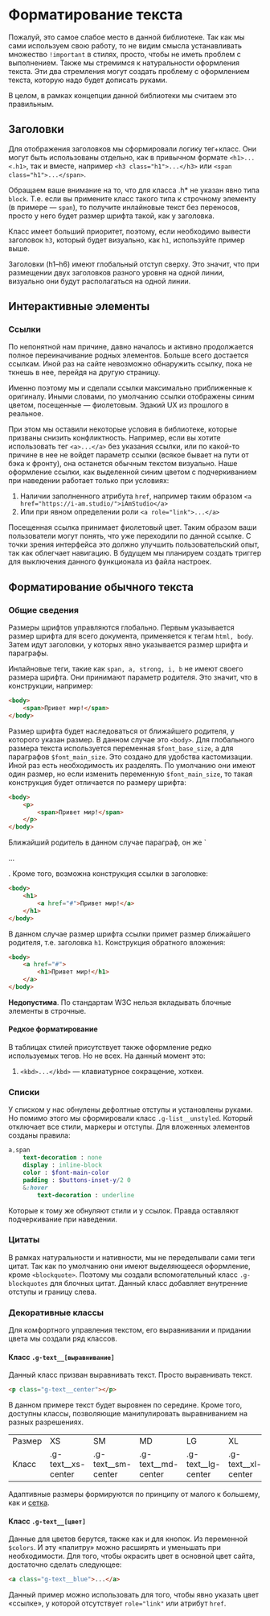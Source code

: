 # Форматирование текста

Пожалуй, это самое слабое место в данной библиотеке. Так как мы сами используем свою работу, то не видим смысла устанавливать множество `!important` в стилях, просто, чтобы не иметь проблем с выполнением. Также мы стремимся к натуральности оформления текста. Эти два стремления могут создать проблему с оформлением текста, которую надо будет дописать руками.

В целом, в рамках концепции данной библиотеки мы считаем это правильным.

## Заголовки

Для отображения заголовков мы сформировали логику тег+класс. Они могут быть использованы отдельно, как в привычном формате `<h1>...<.h1>`, так и вместе, например `<h3 class="h1">...</h3>` или `<span class="h1">...</span>`.

Обращаем ваше внимание на то, что для класса .h* не указан явно типа `block`. Т.е. если вы примените класс такого типа к строчному элементу (в примере — `span`), то получите инлайновые текст без переносов, просто у него будет размер шрифта такой, как у заголовка.

Класс имеет больший приоритет, поэтому, если необходимо вывести заголовок `h3`, который будет визуально, как `h1`, используйте пример выше.

Заголовки (h1–h6) имеют глобальный отступ сверху. Это значит, что при размещении двух заголовков разного уровня на одной линии, визуально они будут располагаться на одной линии.

## Интерактивные элементы
### Ссылки

По непонятной нам причине, давно началось и активно продолжается полное переиначивание родных элементов. Больше всего достается ссылкам. Иной раз на сайте невозможно обнаружить ссылку, пока не ткнешь в нее, перейдя на другую страницу.

Именно поэтому мы и сделали ссылки максимально приближенные к оригиналу. Иными словами, по умолчанию ссылки отображены синим цветом, посещенные — фиолетовым. Эдакий UX из прошлого в реальное.

При этом мы оставили некоторые условия в библиотеке, которые призваны снизить конфликтность. Например, если вы хотите использовать тег `<a>...</a>` без указания ссылки, или по какой-то причине в нее не войдет параметр ссылки (всякое бывает на пути от бэка к фронту), она останется обычным текстом визуально. Наше оформление ссылки, как выделенной синим цветом с подчеркиванием при наведении работает только при условиях:
1. Наличии заполненного атрибута `href`, например таким образом `<a href="https://i-am.studio/">iAmStudio</a>`
1. Или при явном определении роли `<a role="link">...</a>`

Посещенная ссылка принимает фиолетовый цвет. Таким образом ваши пользователи могут понять, что уже переходили по данной ссылке. С точки зрения интерфейса это должно улучшить пользовательский опыт, так как облегчает навигацию. В будущем мы планируем создать триггер для выключения данного функционала из файла настроек.

## Форматирование обычного текста
### Общие сведения

Размеры шрифтов управляются глобально. Первым указывается размер шрифта для всего документа, применяется к тегам `html, body`. Затем идут заголовки, у которых явно указывается размер шрифта и параграфы.

Инлайновые теги, такие как `span, a, strong, i, b` не имеют своего размера шрифта. Они принимают параметр родителя. Это значит, что в конструкции, например:
```html
<body>
    <span>Привет мир!</span>
</body>
``` 
Размер шрифта будет наследоваться от ближайшего родителя, у которого указан размер. В данном случае это `<body>`. 
Для глобального размера текста используется переменная `$font_base_size`, а для параграфов `$font_main_size`. Это создано для удобства кастомизации. Иной раз есть необходимость их разделять. По умолчанию они имеют один размер, но если изменить переменную `$font_main_size`, то такая конструкция будет отличается по размеру шрифта:
```html
<body>
    <p>
        <span>Привет мир!</span>
    </p>
</body>
```
Ближайший родитель в данном случае параграф, он же `<p>...</p>. Кроме того, возможна конструкция ссылки в заголовке:
```html
<body>
    <h1>
        <a href="#">Привет мир!</a>
    </h1>
</body>
```
В данном случае размер шрифта ссылки примет размер ближайшего родителя, т.е. заголовка `h1`. Конструкция обратного вложения:
```html
<body>
    <a href="#">
        <h1>Привет мир!</h1>
    </a>
</body>
```
**Недопустима**. По стандартам W3C нельзя вкладывать блочные элементы в строчные.

#### Редкое форматирование
В таблицах стилей присутствует также оформление редко используемых тегов. Но не всех. На данный момент это:
1. `<kbd>...</kbd>` — клавиатурное сокращение, хоткеи.

### Списки
У списком у нас обнулены дефолтные отступы и установлены руками. Но помимо этого мы сформировали класс `.g-list__unstyled`. Который отключает все стили, маркеры и отступы. Для вложенных элементов созданы правила:
```sass
a,span
	text-decoration : none
	display : inline-block
	color : $font-main-color
	padding : $buttons-inset-y/2 0
	&:hover
		text-decoration : underline
```
Которые к тому же обнуляют стили и у ссылок. Правда оставляют подчеркивание при наведении.

### Цитаты
В рамках натуральности и нативности, мы не переделывали сами теги цитат. Так как по умолчанию они имеют выделяющееся оформление, кроме `<blockquote>`. Поэтому мы создали вспомогательный класс `.g-blockquotes` для блочных цитат. Данный класс добавляет внутренние отступы и границу слева.

### Декоративные классы
Для комфортного управления текстом, его выравнивании и придании цвета мы создали ряд классов.
#### Класс `.g-text__[выравнивание]`
Данный класс призван выравнивать текст. Просто выравнивать текст.
```html
<p class="g-text__center"></p>
```
В данном примере текст будет выровнен по середине. Кроме того, доступны классы, позволяющие манипулировать выравниванием на разных разрешениях.
<table>
	<tr>
		<td>Размер</td>
		<td>XS</td>
		<td>SM</td>
		<td>MD</td>
		<td>LG</td>
		<td>XL</td>
	</tr>
	<tr>
		<td>Класс</td>
		<td>.g-text__xs-center</td>
		<td>.g-text__sm-center</td>
		<td>.g-text__md-center</td>
		<td>.g-text__lg-center</td>
		<td>.g-text__xl-center</td>
	</tr>
</table>

Адаптивные размеры формируются по принципу от малого к большему, как и [сетка][grid_resp].

#### Класс `.g-text__[цвет]`
Данные для цветов берутся, также как и для кнопок. Из переменной `$colors`. И эту «палитру» можно расширять и уменьшать при необходимости.
Для того, чтобы окрасить цвет в основной цвет сайта, достаточно сделать следующее:
```html
<a class="g-text__blue">...</a>
```
Данный пример можно использовать для того, чтобы явно указать цвет «ссылке», у которой отсутствует `role="link"` или атрибут `href`.

[grid_resp]: https://github.com/devamstudio/fa-kit/wiki/02.-Grid#%D0%A1%D0%B5%D1%82%D0%BA%D0%B0